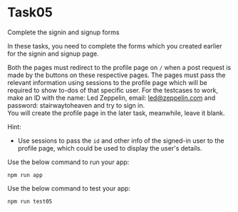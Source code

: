 # Task05

Complete the signin and signup forms

In these tasks, you need to complete the forms which you created earlier for the signin and signup page.

Both the pages must redirect to the profile page on `/` when a post request is made by the buttons on these respective pages.
The pages must pass the relevant information using sessions to the profile page which will be required to show to-dos of that specific user.
For the testcases to work, make an ID with the name: Led Zeppelin, email: led@zeppelin.com and password: stairwaytoheaven and try to sign in.  
You will create the profile page in the later task, meanwhile, leave it blank.

Hint:

- Use sessions to pass the `id` and other info of the signed-in user to the profile page, which could be used to display the user's details.

Use the below command to run your app:

```
npm run app
```

Use the below command to test your app:

```
npm run test05
```